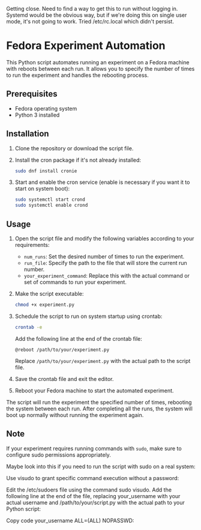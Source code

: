 Getting close. Need to find a way to get this to run without logging in. Systemd would be the obvious way, but if we're doing this on single user mode, it's not going to work. Tried /etc/rc.local which didn't persist.

# Fedora Experiment Automation

This Python script automates running an experiment on a Fedora machine with reboots between each run. It allows you to specify the number of times to run the experiment and handles the rebooting process.

## Prerequisites

- Fedora operating system
- Python 3 installed

## Installation

1. Clone the repository or download the script file.

2. Install the cron package if it's not already installed:
   ```bash
   sudo dnf install cronie
   ```

3. Start and enable the cron service (enable is necessary if you want it to start on system boot):
   ```bash
   sudo systemctl start crond
   sudo systemctl enable crond
   ```

## Usage

1. Open the script file and modify the following variables according to your requirements:
   - `num_runs`: Set the desired number of times to run the experiment.
   - `run_file`: Specify the path to the file that will store the current run number.
   - `your_experiment_command`: Replace this with the actual command or set of commands to run your experiment.

2. Make the script executable:
   ```bash
   chmod +x experiment.py
   ```

3. Schedule the script to run on system startup using crontab:
   ```bash
   crontab -e
   ```

   Add the following line at the end of the crontab file:
   ```
   @reboot /path/to/your/experiment.py
   ```

   Replace `/path/to/your/experiment.py` with the actual path to the script file.

4. Save the crontab file and exit the editor.

5. Reboot your Fedora machine to start the automated experiment.

The script will run the experiment the specified number of times, rebooting the system between each run. After completing all the runs, the system will boot up normally without running the experiment again.

## Note

If your experiment requires running commands with `sudo`, make sure to configure sudo permissions appropriately. 

Maybe look into this if you need to run the script with sudo on a real system:

Use visudo to grant specific command execution without a password:

Edit the /etc/sudoers file using the command sudo visudo.
Add the following line at the end of the file, replacing your_username with your actual username and /path/to/your/script.py with the actual path to your Python script:

Copy code
your_username ALL=(ALL) NOPASSWD: <executable>